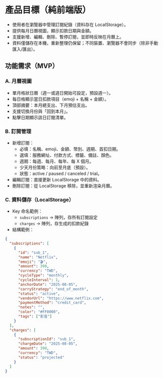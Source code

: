 # 產品目標（純前端版）

- 使用者在瀏覽器中管理訂閱紀錄（資料存在 LocalStorage）。
- 提供每月日曆視圖，顯示扣款日期與金額。
- 支援新增、編輯、刪除、暫停訂閱，並即時反映在月曆上。
- 資料僅儲存在本機，重新整理仍保留；不同裝置、瀏覽器不會同步（除非手動匯入/匯出）。

## 功能需求（MVP）

### A. 月曆視圖

- 單月格狀日曆（週一或週日開始可設定，預設週一）。
- 每日格顯示當日扣款項目（emoji + 名稱 + 金額）。
- 頂部摘要：本月總支出、下月預估支出。
- 支援切換月份與「回到本月」。
- 點擊日期顯示該日訂閱清單。

### B. 訂閱管理

- 新增訂閱：
  - 必填：名稱、emoji、金額、幣別、週期、首扣日期。
  - 選填：服務網址、付款方式、標籤、備註、顏色。
  - 週期：每週、每月、每年、每 X 個月。
  - 少天月份策略：向前至月底（預設）。
  - 狀態：active / paused / canceled / trial。
- 編輯訂閱：直接更新 LocalStorage 中的資料。
- 刪除訂閱：從 LocalStorage 移除，並重新渲染月曆。

### C. 資料儲存（LocalStorage）

- Key 命名範例：
  - `subscriptions` → 陣列，存所有訂閱設定
  - `charges` → 陣列，存生成的扣款紀錄
- 結構範例：

```json
{
  "subscriptions": [
    {
      "id": "sub_1",
      "name": "Netflix",
      "emoji": "🎬",
      "amount": 390,
      "currency": "TWD",
      "cycleType": "monthly",
      "cycleInterval": 1,
      "anchorDate": "2025-08-05",
      "carryStrategy": "end_of_month",
      "status": "active",
      "vendorUrl": "https://www.netflix.com",
      "paymentMethod": "credit_card",
      "notes": "",
      "color": "#FF0000",
      "tags": ["影音"]
    }
  ],
  "charges": [
    {
      "subscriptionId": "sub_1",
      "chargeDate": "2025-08-05",
      "amount": 390,
      "currency": "TWD",
      "status": "projected"
    }
  ]
}
```
